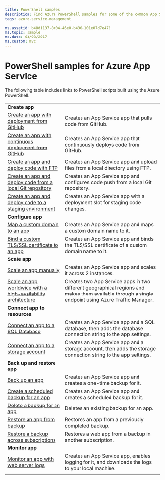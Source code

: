 ```yaml
---
title: PowerShell samples
description: Find Azure PowerShell samples for some of the common App Service scenarios. Learn how to automate your App Service deployment or management tasks.
tags: azure-service-management

ms.assetid: b48d1137-8c04-46e0-b430-101e07d7e470
ms.topic: sample
ms.date: 03/08/2017
ms.custom: mvc
---
```

# PowerShell samples for Azure App Service

The following table includes links to PowerShell scripts built using the Azure PowerShell.

| | |
|-|-|
|**Create app**||
| [Create an app with deployment from GitHub](./scripts/powershell-deploy-github.md?toc=%2fpowershell%2fmodule%2ftoc.json)| Creates an App Service app that pulls code from GitHub. |
| [Create an app with continuous deployment from GitHub](./scripts/powershell-continuous-deployment-github.md?toc=%2fpowershell%2fmodule%2ftoc.json)| Creates an App Service app that continuously deploys code from GitHub. |
| [Create an app and deploy code with FTP](./scripts/powershell-deploy-ftp.md?toc=%2fpowershell%2fmodule%2ftoc.json) | Creates an App Service app and upload files from a local directory using FTP. |
| [Create an app and deploy code from a local Git repository](./scripts/powershell-deploy-local-git.md?toc=%2fpowershell%2fmodule%2ftoc.json) | Creates an App Service app and configures code push from a local Git repository. |
| [Create an app and deploy code to a staging environment](./scripts/powershell-deploy-staging-environment.md?toc=%2fpowershell%2fmodule%2ftoc.json) | Creates an App Service app with a deployment slot for staging code changes. |
|**Configure app**||
| [Map a custom domain to an app](./scripts/powershell-configure-custom-domain.md?toc=%2fpowershell%2fmodule%2ftoc.json)| Creates an App Service app and maps a custom domain name to it. |
| [Bind a custom TLS/SSL certificate to an app](./scripts/powershell-configure-ssl-certificate.md?toc=%2fpowershell%2fmodule%2ftoc.json)| Creates an App Service app and binds the TLS/SSL certificate of a custom domain name to it. |
|**Scale app**||
| [Scale an app manually](./scripts/powershell-scale-manual.md?toc=%2fpowershell%2fmodule%2ftoc.json) | Creates an App Service app and scales it across 2 instances. |
| [Scale an app worldwide with a high-availability architecture](./scripts/powershell-scale-high-availability.md?toc=%2fpowershell%2fmodule%2ftoc.json) | Creates two App Service apps in two different geographical regions and makes them available through a single endpoint using Azure Traffic Manager. |
|**Connect app to resources**||
| [Connect an app to a SQL Database](./scripts/powershell-connect-to-sql.md?toc=%2fpowershell%2fmodule%2ftoc.json)| Creates an App Service app and a SQL database, then adds the database connection string to the app settings. |
| [Connect an app to a storage account](./scripts/powershell-connect-to-storage.md?toc=%2fpowershell%2fmodule%2ftoc.json)| Creates an App Service app and a storage account, then adds the storage connection string to the app settings. |
|**Back up and restore app**||
| [Back up an app](./scripts/powershell-backup-onetime.md?toc=%2fpowershell%2fmodule%2ftoc.json) | Creates an App Service app and creates a one-time backup for it. |
| [Create a scheduled backup for an app](./scripts/powershell-backup-scheduled.md?toc=%2fpowershell%2fmodule%2ftoc.json) | Creates an App Service app and creates a scheduled backup for it. |
| [Delete a backup for an app](./scripts/powershell-backup-delete.md?toc=%2fpowershell%2fmodule%2ftoc.json) | Deletes an existing backup for an app. |
| [Restore an app from backup](./scripts/powershell-backup-restore.md?toc=%2fpowershell%2fmodule%2ftoc.json) | Restores an app from a previously completed backup. |
| [Restore a backup across subscriptions](./scripts/powershell-backup-restore-diff-sub.md?toc=%2fpowershell%2fmodule%2ftoc.json) | Restores a web app from a backup in another subscription. |
|**Monitor app**||
| [Monitor an app with web server logs](./scripts/powershell-monitor.md?toc=%2fpowershell%2fmodule%2ftoc.json) | Creates an App Service app, enables logging for it, and downloads the logs to your local machine. |
| | |
